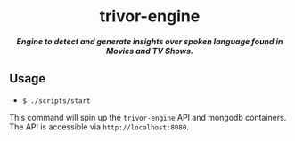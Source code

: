 <h1 align="center">trivor-engine</h1>

<h5 align="center">Engine to detect and generate insights over spoken language found in Movies and TV Shows.</h5>

## Usage

- `$ ./scripts/start`

This command will spin up the `trivor-engine` API and mongodb containers. The API is accessible via `http://localhost:8080`.
